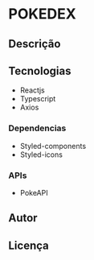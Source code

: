 # POKEDEX

## Descrição

## Tecnologias

- Reactjs
- Typescript
- Axios

### Dependencias

- Styled-components
- Styled-icons

### APIs

- PokeAPI

## Autor

## Licença
